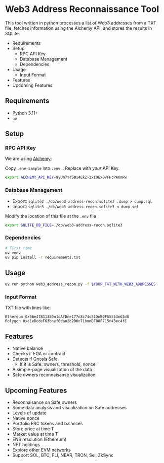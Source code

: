 # Web3 Address Reconnaissance Tool

This tool written in python processes a list of Web3 addresses from a TXT file, fetches information using the Alchemy API, and stores the results in SQLite.

<!-- MarkdownTOC -->

- Requirements
- Setup
    - RPC API Key
    - Database Management
    - Dependencies
- Usage
    - Input Format
- Features
- Upcoming Features

<!-- /MarkdownTOC -->

## Requirements

- Python 3.11+
- `uv`

## Setup

### RPC API Key

We are using [Alchemy](http://alchemy.com/):

Copy `.env-sample` into `.env `. Replace with _your_ API Key.

```bash
export ALCHEMY_API_KEY=9yUn7YrS814EkZ-2xI0Ex0VFHcPAUmRw
```

### Database Management

- Export: `sqlite3 ./db/web3-address-recon.sqlite3 .dump > dump.sql`
- Import: `sqlite3 ./db/web3-address-recon.sqlite3 < dump.sql`

Modify the location of this file at the `.env` file

```bash
export SQLITE_DB_FILE=./db/web3-address-recon.sqlite3
```

### Dependencies

```bash
# First time
uv venv
uv pip install -r requirements.txt
```

## Usage

```bash
uv run python web3_address_recon.py -f $YOUR_TXT_WITH_WEB3_ADDRESSES
```

### Input Format

TXT file with lines like:

```
Ethereum 0x56e47B113E9n1cAfDne177n8c74c51DnB0F55553n62d8
Polygon 0xa1eDedeF63bnef0ean2d2D0n71bnnDF88F715n43ec4fE
```

## Features

- Native balance
- Checks if EOA or contract
- Detects if Gnosis Safe
  - If it is Safe: owners, threshold, nonce
- A simple-page visualization of the data
- Safe owners reconnaisanse visualization.

## Upcoming Features

- Reconnaisance on Safe owners
- Some data analysis and visualization on Safe addresses
- Levels of update
- Native nonce
- Portfolio ERC tokens and balances
- Store price at time T
- Market value at time T
- ENS resolution (Ethereum)
- NFT holdings
- Explore other EVM networks
- Support SOL, BTC, FLI, NEAR, TRON, Sei, ZkSync
